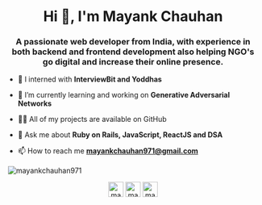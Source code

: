<h1 align="center">Hi 👋, I'm Mayank Chauhan</h1>
<h3 align="center">A passionate web developer from India, with experience in both backend and frontend development also helping NGO's go digital and increase their online presence.</h3>

- 🔭 I interned with **InterviewBit and Yoddhas**

- 🌱 I’m currently learning and working on **Generative Adversarial Networks**

- 👨‍💻 All of my projects are available on GitHub

- 💬 Ask me about **Ruby on Rails, JavaScript, ReactJS and DSA**

- 📫 How to reach me **mayankchauhan971@gmail.com**

<p>&nbsp;<img align="center" src="https://github-readme-stats.vercel.app/api?username=mayankchauhan971&show_icons=true" alt="mayankchauhan971" /></p>

<p align="center">
<a href="https://linkedin.com/in/mayankchauhan971" target="blank"><img align="center" src="https://cdn.jsdelivr.net/npm/simple-icons@3.0.1/icons/linkedin.svg" alt="mayankchauhan971" height="30" width="30" /></a>
<a href="https://instagram.com/mayankchauhan" target="blank"><img align="center" src="https://cdn.jsdelivr.net/npm/simple-icons@3.0.1/icons/instagram.svg" alt="mayankchauhan" height="30" width="30" /></a>
<a href="https://www.leetcode.com/mayach971" target="blank"><img align="center" src="https://cdn.jsdelivr.net/npm/simple-icons@3.0.1/icons/leetcode.svg" alt="mayach971" height="30" width="30" /></a>
</p>
